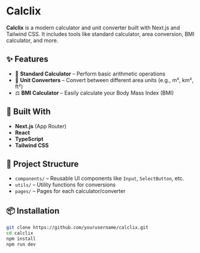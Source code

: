 # Calclix

**Calclix** is a modern calculator and unit converter built with Next.js and Tailwind CSS. It includes tools like standard calculator, area conversion, BMI calculator, and more.

## ✨ Features

- 🧮 **Standard Calculator** – Perform basic arithmetic operations
- 📐 **Unit Converters** – Convert between different area units (e.g., m², km², ft²)
- ⚖️ **BMI Calculator** – Easily calculate your Body Mass Index (BMI)

## 🚀 Built With

- **Next.js** (App Router)
- **React**
- **TypeScript**
- **Tailwind CSS**

## 📂 Project Structure

- `components/` – Reusable UI components like `Input`, `SelectButton`, etc.
- `utils/` – Utility functions for conversions
- `pages/` – Pages for each calculator/converter

## 📦 Installation

```bash
git clone https://github.com/yourusername/calclix.git
cd calclix
npm install
npm run dev

